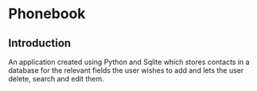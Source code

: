 # Phonebook

## Introduction
An application created using Python and Sqlite which stores contacts in a database for the relevant fields the user wishes to add and lets the user delete, search and edit them.


